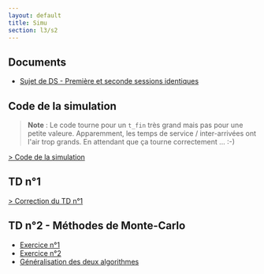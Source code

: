 ```yaml
---
layout: default
title: Simu
section: l3/s2
---
```


## Documents

* [Sujet de DS - Première et seconde sessions identiques](https://drive.google.com/open?id=0B1b6pH21vC4ebnUzbGs0RHhUYjQ)

## Code de la simulation

> **Note** : Le code tourne pour un `t_fin` très grand mais pas pour une petite
> valeure. Apparemment, les temps de service / inter-arrivées ont l'air trop
> grands. En attendant que ça tourne correctement ... :-)

[> Code de la simulation](main.html)

## TD n°1

[> Correction du TD n°1](td1.html)

## TD n°2 - Méthodes de Monte-Carlo

* [Exercice n°1](exo1-2.html)
* [Exercice n°2](exo2-2.html)
* [Généralisation des deux algorithmes](algo-gen.html)
